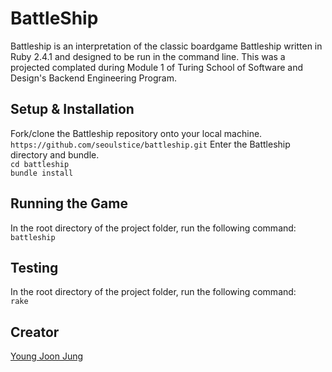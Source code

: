 # BattleShip
Battleship is an interpretation of the classic boardgame Battleship written in Ruby 2.4.1 and designed to be run in the command line.  This was a projected complated during Module 1 of Turing School of Software and Design's Backend Engineering Program.

## Setup & Installation
Fork/clone the Battleship repository onto your local machine. 
`https://github.com/seoulstice/battleship.git`  Enter the Battleship directory and bundle.  
`cd battleship`  
`bundle install`  
  
  ## Running the Game
  In the root directory of the project folder, run the following command:  
  `battleship`  

  ## Testing
  In the root directory of the project folder, run the following command:  
  `rake`  

  ## Creator  
  [Young Joon Jung](https://github.com/seoulstice "Young Joon Jung's Github")




